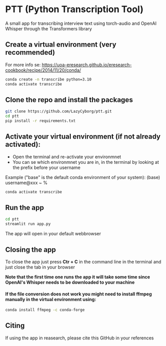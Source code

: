 # PTT (Python Transcription Tool)

A small app for transcribing interview text using torch-audio and OpenAI Whisper through the Transformers library

## Create a virtual environment (very recommended)
For more info se: https://uoa-eresearch.github.io/eresearch-cookbook/recipe/2014/11/20/conda/

```bash
conda create -n transcribe python=3.10
conda activate transcribe

```
## Clone the repo and install the packages

```bash
git clone https://github.com/LazyCyborg/ptt.git
cd ptt
pip install -r requirements.txt

```
## Activate your virtual environment (if not already activated):
- Open the terminal and re-activate your environmnet 
- You can se which environmnet you are in, in the terminal by looking at the prefix before your username

Example ("base" is the default conda environment of your system):
(base) username@xxx ~ % 

```bash
conda activate transcribe

```

## Run the app

```bash
cd ptt
streamlit run app.py

```
The app will open in your default webbrowser

## Closing the app
To close the app just press **Ctr + C** in the command line in the terminal
and just close the tab in your browser

**Note that the first time one runs the app it will take some time since OpenAI's Whisper needs to be downloaded to your machine**


#### If the file conversion does not work you might need to install ffmpeg manually in the virtual environment using:

```bash
conda install ffmpeg -c conda-forge

```


## Citing

If using the app in reasearch, please cite this GitHub in your references 

